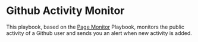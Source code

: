 # Github Activity Monitor

This playbook, based on the [Page Monitor](https://github.com/ThreatConnect-Inc/threatconnect-playbooks/tree/master/playbooks/page-monitor-playbook) Playbook, monitors the public activity of a Github user and sends you an alert when new activity is added.
